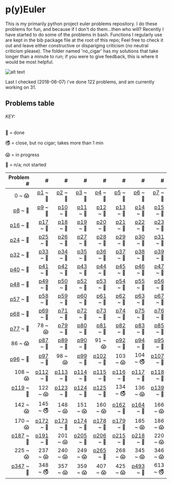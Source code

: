 # p(y)Euler

This is my primarily python project euler problems repository.
I do these problems for fun, and because if I don't do them...then who will?
Recently I have started to do some of the problems in bash. 
Functions I regularly use are kept in the bib package file at the root of this repo;
Feel free to check it out and leave either constructive or dispariging criticism (no neutral criticism please). 
The folder named 'no_cigar' has my solutions that take longer than a minute to run; 
if you were to give feedback, this is where it would be most helpful.

![alt text](https://projecteuler.net/profile/rubinj.png)

Last I checked (2018-06-07) i've done 122 problems, and am currently working on 31.

## Problems table

###### KEY:
 
:snake: = done

:no_smoking: = close, but no cigar; takes more than 1 min

:scream: = in progress

:see_no_evil: = n/a; not started

| Problem # | # | # | # | # | # | # | # |
| ---: | ---: | ---: | ---: | ---: | ---: | ---: | ---: |
|0 ~ :scream:|[p1](done/py/euler_001.py) ~ :snake:|[p2](done/py/euler_002.py) ~ :snake:|[p3](done/py/euler_003.py) ~ :snake:|[p4](done/py/euler_004.py) ~ :snake:|[p5](done/py/euler_005.py) ~ :snake:|[p6](done/py/euler_006.py) ~ :snake:|[p7](done/py/euler_007.py) ~ :snake:|
|[p8](done/py/euler_008.py) ~ :snake:|[p9](done/py/euler_009.py) ~ :snake:|[p10](done/py/euler_010.py) ~ :snake:|[p11](done/py/euler_011.py) ~ :snake:|[p12](done/py/euler_012.py) ~ :snake:|[p13](done/py/euler_013.py) ~ :snake:|[p14](done/py/euler_014.py) ~ :snake:|[p15](done/py/euler_015.py) ~ :snake:|
|[p16](done/py/euler_016.py) ~ :snake:|[p17](done/py/euler_017.py) ~ :snake:|[p18](done/py/euler_018.py) ~ :snake:|[p19](done/py/euler_019.py) ~ :snake:|[p20](done/py/euler_020.py) ~ :snake:|[p21](done/py/euler_021.py) ~ :snake:|[p22](done/py/euler_022.py) ~ :snake:|[p23](done/py/euler_023.py) ~ :snake:|
|[p24](done/py/euler_024.py) ~ :snake:|[p25](done/py/euler_025.py) ~ :snake:|[p26](done/py/euler_026.py) ~ :snake:|[p27](done/py/euler_027.py) ~ :snake:|[p28](done/py/euler_028.py) ~ :snake:|[p29](done/py/euler_029.py) ~ :snake:|[p30](done/py/euler_030.py) ~ :snake:|[p31](done/py/euler_031.py) ~ :snake:|
|[p32](done/py/euler_032.py) ~ :snake:|[p33](done/py/euler_033.py) ~ :snake:|[p34](done/py/euler_034.py) ~ :snake:|[p35](done/py/euler_035.py) ~ :snake:|[p36](done/py/euler_036.py) ~ :snake:|[p37](done/py/euler_037.py) ~ :snake:|[p38](done/py/euler_038.py) ~ :snake:|[p39](done/py/euler_039.py) ~ :snake:|
|[p40](done/py/euler_040.py) ~ :snake:|[p41](done/py/euler_041.py) ~ :snake:|[p42](done/py/euler_042.py) ~ :snake:|[p43](done/py/euler_043.py) ~ :snake:|[p44](done/py/euler_044.py) ~ :snake:|[p45](done/py/euler_045.py) ~ :snake:|[p46](done/py/euler_046.py) ~ :snake:|[p47](done/py/euler_047.py) ~ :snake:|
|[p48](done/py/euler_048.py) ~ :snake:|[p49](done/py/euler_049.py) ~ :snake:|[p50](done/py/euler_050.py) ~ :snake:|[p52](done/py/euler_052.py) ~ :snake:|[p53](done/py/euler_053.py) ~ :snake:|[p54](done/py/euler_054.py) ~ :snake:|[p55](done/py/euler_055.py) ~ :snake:|[p56](done/py/euler_056.py) ~ :snake:|
|[p57](done/py/euler_057.py) ~ :snake:|[p58](done/py/euler_058.py) ~ :snake:|[p59](done/py/euler_059.py) ~ :snake:|[p60](done/py/euler_060.py) ~ :snake:|[p61](done/py/euler_061.py) ~ :snake:|[p62](done/py/euler_062.py) ~ :snake:|[p63](done/py/euler_063.py) ~ :snake:|[p67](done/py/euler_067.py) ~ :snake:|
|[p68](done/py/euler_068.py) ~ :snake:|[p69](done/py/euler_069.py) ~ :snake:|[p71](done/py/euler_071.py) ~ :snake:|[p72](done/py/euler_072.py) ~ :snake:|[p73](done/py/euler_073.py) ~ :snake:|[p74](done/py/euler_074.py) ~ :snake:|[p75](done/py/euler_075.py) ~ :snake:|[p76](done/py/euler_076.py) ~ :snake:|
|[p77](done/py/euler_077.py) ~ :snake:|78 ~ :scream:|[p79](done/py/euler_079.py) ~ :snake:|[p80](done/py/euler_080.py) ~ :snake:|[p81](done/py/euler_081.py) ~ :snake:|[p82](done/py/euler_082.py) ~ :snake:|[p83](done/py/euler_083.py) ~ :snake:|[p85](done/py/euler_085.py) ~ :snake:|
|86 ~ :scream:|[p87](done/py/euler_087.py) ~ :snake:|[p89](done/py/euler_089.py) ~ :snake:|[p90](done/py/euler_090.py) ~ :snake:|91 ~ :scream:|[p92](done/py/euler_092.py) ~ :snake:|[p94](done/py/euler_094.py) ~ :snake:|[p95](done/py/euler_095.py) ~ :snake:|
|[p96](done/py/euler_096.py) ~ :snake:|[p97](done/py/euler_097.py) ~ :snake:|98 ~ :scream:|[p99](done/py/euler_099.py) ~ :snake:|[p102](done/py/euler_102.py) ~ :snake:|103 ~ :scream:|104 ~ :no_smoking:|[p107](done/py/euler_107.py) ~ :snake:|
|108 ~ :scream:|[p112](done/py/euler_112.py) ~ :snake:|[p113](done/py/euler_113.py) ~ :snake:|[p114](done/py/euler_114.py) ~ :snake:|[p115](done/py/euler_115.py) ~ :snake:|[p116](done/py/euler_116.py) ~ :snake:|[p117](done/py/euler_117.py) ~ :snake:|[p118](done/py/euler_118.py) ~ :snake:|
|[p119](done/py/euler_119.py) ~ :snake:|122 ~ :scream:|[p123](done/py/euler_123.py) ~ :snake:|[p124](done/py/euler_124.py) ~ :snake:|[p125](done/py/euler_125.py) ~ :snake:|134 ~ :no_smoking:|136 ~ :scream:|[p139](done/py/euler_139.py) ~ :snake:|
|142 ~ :scream:|145 ~ :no_smoking:|148 ~ :scream:|151 ~ :scream:|160 ~ :scream:|[p162](done/py/euler_162.py) ~ :snake:|[p164](done/py/euler_164.py) ~ :snake:|166 ~ :scream:|
|170 ~ :scream:|[p172](done/py/euler_172.py) ~ :snake:|[p173](done/py/euler_173.py) ~ :snake:|[p174](done/py/euler_174.py) ~ :snake:|[p178](done/py/euler_178.py) ~ :snake:|[p179](done/py/euler_179.py) ~ :snake:|185 ~ :scream:|186 ~ :scream:|
|[p187](done/py/euler_187.py) ~ :snake:|[p191](done/py/euler_191.py) ~ :snake:|201 ~ :scream:|[p205](done/py/euler_205.py) ~ :snake:|[p206](done/py/euler_206.py) ~ :snake:|[p215](done/py/euler_215.py) ~ :snake:|[p218](done/py/euler_218.py) ~ :snake:|220 ~ :scream:|
|225 ~ :scream:|237 ~ :scream:|240 ~ :scream:|249 ~ :scream:|[p265](done/py/euler_265.py) ~ :snake:|268 ~ :scream:|345 ~ :scream:|346 ~ :scream:|
|[p347](done/py/euler_347.py) ~ :snake:|348 ~ :no_smoking:|357 ~ :scream:|359 ~ :scream:|407 ~ :scream:|425 ~ :scream:|[p493](done/py/euler_493.py) ~ :snake:|613 ~ :no_smoking:|
